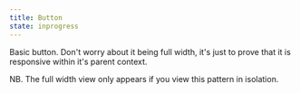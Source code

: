 ```yaml
---
title: Button
state: inprogress
---
```

Basic button.  Don't worry about it being full width, it's just to prove that it is responsive within it's parent context.

NB.  The full width view only appears if you view this pattern in isolation.
